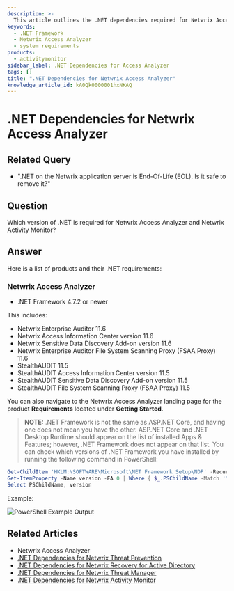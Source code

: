 ```yaml
---
description: >-
  This article outlines the .NET dependencies required for Netwrix Access Analyzer and related products.
keywords:
  - .NET Framework
  - Netwrix Access Analyzer
  - system requirements
products:
  - activitymonitor
sidebar_label: .NET Dependencies for Access Analyzer
tags: []
title: ".NET Dependencies for Netwrix Access Analyzer"
knowledge_article_id: kA0Qk0000001hxNKAQ
---
```


# .NET Dependencies for Netwrix Access Analyzer

## Related Query

- ".NET on the Netwrix application server is End-Of-Life (EOL). Is it safe to remove it?"

## Question

Which version of .NET is required for Netwrix Access Analyzer and Netwrix Activity Monitor?

## Answer

Here is a list of products and their .NET requirements:

### Netwrix Access Analyzer

- .NET Framework 4.7.2 or newer

This includes:

- Netwrix Enterprise Auditor 11.6
- Netwrix Access Information Center version 11.6
- Netwrix Sensitive Data Discovery Add-on version 11.6
- Netwrix Enterprise Auditor File System Scanning Proxy (FSAA Proxy) 11.6
- StealthAUDIT 11.5
- StealthAUDIT Access Information Center version 11.5
- StealthAUDIT Sensitive Data Discovery Add-on version 11.5
- StealthAUDIT File System Scanning Proxy (FSAA Proxy) 11.5

You can also navigate to the Netwrix Access Analyzer landing page for the product **Requirements** located under **Getting Started**.

> **NOTE:** .NET Framework is not the same as ASP.NET Core, and having one does not mean you have the other. ASP.NET Core and .NET Desktop Runtime should appear on the list of installed Apps & Features; however, .NET Framework does not appear on that list. You can check which versions of .NET Framework you have installed by running the following command in PowerShell:

```powershell
Get-ChildItem 'HKLM:\SOFTWARE\Microsoft\NET Framework Setup\NDP' -Recurse | 
Get-ItemProperty -Name version -EA 0 | Where { $_.PSChildName -Match '^(?!S)\p{L}'} | 
Select PSChildName, version
```

Example:

![PowerShell Example Output](https://nwxcorp.file.force.com/servlet/rtaImage?eid=ka0Qk000000DG8b&feoid=00N0g000004CA0p&refid=0EMQk00000BprDf)

## Related Articles

- Netwrix Access Analyzer
- [.NET Dependencies for Netwrix Threat Prevention](/docs/kb/activitymonitor/.net_dependencies_for_netwrix_threat_prevention)
- [.NET Dependencies for Netwrix Recovery for Active Directory](/docs/kb/activitymonitor/.net_dependencies_for_netwrix_recovery_for_active_directory)
- [.NET Dependencies for Netwrix Threat Manager](/docs/kb/activitymonitor/.net_dependencies_for_netwrix_threat_manager)
- [.NET Dependencies for Netwrix Activity Monitor](/docs/kb/activitymonitor/.net_dependencies_for_netwrix_activity_monitor)